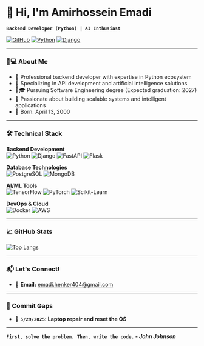 # 👋 Hi, I'm Amirhossein Emadi 

**`Backend Developer (Python) | AI Enthusiast`**

[![GitHub](https://img.shields.io/badge/GitHub-100000?style=for-the-badge&logo=github&logoColor=white)](https://github.com/MrEmadi)
[![Python](https://img.shields.io/badge/Python-3776AB?style=for-the-badge&logo=python&logoColor=white)]()
[![Django](https://img.shields.io/badge/Django-092E20?style=for-the-badge&logo=django&logoColor=white)]()

---

### 🧑💻 About Me

- 💼 Professional backend developer with expertise in Python ecosystem
- 🚀 Specializing in API development and artificial intelligence solutions
- 👨🎓 Pursuing Software Engineering degree (Expected graduation: 2027)
- 🎯 Passionate about building scalable systems and intelligent applications
- 📅 Born: April 13, 2000

---


### 🛠️ Technical Stack

**Backend Development**  
![Python](https://img.shields.io/badge/Python-3776AB?style=flat-square&logo=python&logoColor=white)
![Django](https://img.shields.io/badge/Django-092E20?style=flat-square&logo=django&logoColor=white)
![FastAPI](https://img.shields.io/badge/FastAPI-009688?style=flat-square&logo=fastapi&logoColor=white)
![Flask](https://img.shields.io/badge/Flask-000000?style=flat-square&logo=flask&logoColor=white)

**Database Technologies**  
![PostgreSQL](https://img.shields.io/badge/PostgreSQL-316192?style=flat-square&logo=postgresql&logoColor=white)
![MongoDB](https://img.shields.io/badge/MongoDB-4EA94B?style=flat-square&logo=mongodb&logoColor=white)

**AI/ML Tools**  
![TensorFlow](https://img.shields.io/badge/TensorFlow-FF6F00?style=flat-square&logo=tensorflow&logoColor=white)
![PyTorch](https://img.shields.io/badge/PyTorch-EE4C2C?style=flat-square&logo=pytorch&logoColor=white)
![Scikit-Learn](https://img.shields.io/badge/Scikit--Learn-F7931E?style=flat-square&logo=scikit-learn&logoColor=white)

**DevOps & Cloud**  
![Docker](https://img.shields.io/badge/Docker-2496ED?style=flat-square&logo=docker&logoColor=white)
![AWS](https://img.shields.io/badge/AWS-232F3E?style=flat-square&logo=amazon-aws&logoColor=white)

---

### 📈 GitHub Stats

[![Top Langs](https://github-readme-stats.vercel.app/api/top-langs/?username=MrEmadi&layout=compact&theme=radical)](https://github.com/MrEmadi)

---

### 📬 Let's Connect!

- 📧 **Email:** [emadi.henker404@gmail.com](mailto:emadi.henker404@gmail.com)

---

### 🚧 Commit Gaps

- 📆 **`5/29/2025`: Laptop repair and reset the OS**

---

**`First, solve the problem. Then, write the code.` - *John Johnson***

